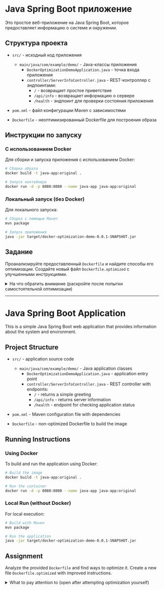 # Java Spring Boot приложение

Это простое веб-приложение на Java Spring Boot, которое предоставляет информацию о системе и окружении.

## Структура проекта

- `src/` - исходный код приложения
  - `main/java/com/example/demo/` - Java-классы приложения
    - `DockerOptimizationDemoApplication.java` - точка входа приложения
    - `controller/ServerInfoController.java` - REST-контроллер с эндпоинтами:
      - `/` - возвращает простое приветствие
      - `/api/info` - возвращает информацию о сервере
      - `/health` - эндпоинт для проверки состояния приложения

- `pom.xml` - файл конфигурации Maven с зависимостями
- `Dockerfile` - неоптимизированный Dockerfile для построения образа

## Инструкции по запуску

### С использованием Docker

Для сборки и запуска приложения с использованием Docker:

```bash
# Сборка образа
docker build -t java-app:original .

# Запуск контейнера
docker run -d -p 8080:8080 --name java-app java-app:original
```

### Локальный запуск (без Docker)

Для локального запуска:

```bash
# Сборка с помощью Maven
mvn package

# Запуск приложения
java -jar target/docker-optimization-demo-0.0.1-SNAPSHOT.jar
```

## Задание

Проанализируйте предоставленный `Dockerfile` и найдите способы его оптимизации. Создайте новый файл `Dockerfile.optimized` с улучшенными инструкциями.

<details>
<summary>На что обратить внимание (раскройте после попытки самостоятельной оптимизации)</summary>

Основные проблемы, на которые следует обратить внимание:
1. Используется полный JDK образ вместо более компактного JRE
2. Maven устанавливается внутри контейнера, хотя можно использовать многоэтапную сборку
3. Активированы различные отладочные флаги Java, увеличивающие потребление ресурсов
4. Включены devtools, которые не нужны в production
5. Не используется кэширование зависимостей Maven
6. Неоптимальный порядок слоев для кэширования

Возможные оптимизации:
- Использование многоэтапной сборки с Maven в первом этапе и JRE во втором
- Отключение отладочной информации и dev-инструментов
- Оптимизация JVM параметров для контейнера
- Улучшение кэширования зависимостей Maven
- Использование более легковесных базовых образов
</details>

---

# Java Spring Boot Application

This is a simple Java Spring Boot web application that provides information about the system and environment.

## Project Structure

- `src/` - application source code
  - `main/java/com/example/demo/` - Java application classes
    - `DockerOptimizationDemoApplication.java` - application entry point
    - `controller/ServerInfoController.java` - REST controller with endpoints:
      - `/` - returns a simple greeting
      - `/api/info` - returns server information
      - `/health` - endpoint for checking application status

- `pom.xml` - Maven configuration file with dependencies
- `Dockerfile` - non-optimized Dockerfile to build the image

## Running Instructions

### Using Docker

To build and run the application using Docker:

```bash
# Build the image
docker build -t java-app:original .

# Run the container
docker run -d -p 8080:8080 --name java-app java-app:original
```

### Local Run (without Docker)

For local execution:

```bash
# Build with Maven
mvn package

# Run the application
java -jar target/docker-optimization-demo-0.0.1-SNAPSHOT.jar
```

## Assignment

Analyze the provided `Dockerfile` and find ways to optimize it. Create a new file `Dockerfile.optimized` with improved instructions.

<details>
<summary>What to pay attention to (open after attempting optimization yourself)</summary>

Main issues to consider:
1. A full JDK image is used instead of a more compact JRE
2. Maven is installed inside the container, although multi-stage build could be used
3. Various Java debug flags are activated, increasing resource consumption
4. Devtools are enabled, which are not needed in production
5. Maven dependency caching is not used
6. Suboptimal layer order for caching

Possible optimizations:
- Use multi-stage build with Maven in the first stage and JRE in the second
- Disable debug information and dev tools
- Optimize JVM parameters for containers
- Improve Maven dependency caching
- Use more lightweight base images
</details> 